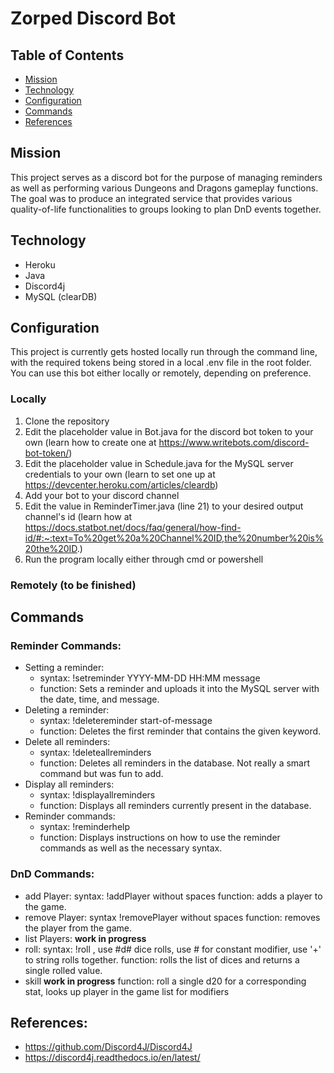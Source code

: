 ﻿# Zorped Discord Bot

## Table of Contents
- [Mission](#mission)
- [Technology](#technology)
- [Configuration](#configuration)
- [Commands](#commands)
- [References](#references)

## Mission
This project serves as a discord bot for the purpose of managing reminders as well as performing various Dungeons
and Dragons gameplay functions. The goal was to produce an integrated service that provides various quality-of-life
functionalities to groups looking to plan DnD events together.

## Technology
- Heroku
- Java
- Discord4j
- MySQL (clearDB)

## Configuration
This project is currently gets hosted locally run through the command line, with the required tokens being stored in a local .env file in the root folder. You can use this bot either locally or remotely, depending on preference.
### Locally
1. Clone the repository
2. Edit the placeholder value in Bot.java for the discord bot token to your own (learn how to create one at https://www.writebots.com/discord-bot-token/)
3. Edit the placeholder value in Schedule.java for the MySQL server credentials to your own (learn to set one up at https://devcenter.heroku.com/articles/cleardb)
4. Add your bot to your discord channel
5. Edit the value in ReminderTimer.java (line 21) to your desired output channel's id (learn how at https://docs.statbot.net/docs/faq/general/how-find-id/#:~:text=To%20get%20a%20Channel%20ID,the%20number%20is%20the%20ID.)
6. Run the program locally either through cmd or powershell

### Remotely (to be finished)

## Commands
### Reminder Commands:
- Setting a reminder:
  - syntax: !setreminder YYYY-MM-DD HH:MM message
  - function: Sets a reminder and uploads it into the MySQL server with the date, time, and message.
- Deleting a reminder:
  - syntax: !deletereminder start-of-message
  - function: Deletes the first reminder that contains the given keyword.
- Delete all reminders:
  - syntax: !deleteallreminders
  - function: Deletes all reminders in the database. Not really a smart command but was fun to add.
- Display all reminders:
  - syntax: !displayallreminders
  - function: Displays all reminders currently present in the database.
- Reminder commands:
  - syntax: !reminderhelp
  - function: Displays instructions on how to use the reminder commands as well as the necessary syntax.

### DnD Commands:
- add Player:
  syntax: !addPlayer <Player-Name> without spaces
  function: adds a player to the game.
- remove Player:
  syntax !removePlayer <Player-Name> without spaces
  function: removes the player from the game.
- list Players:
  **work in progress**
- roll:
  syntax: !roll <string of rolls>, use #d# dice rolls, use # for constant modifier, use '+' to string rolls together.
  function: rolls the list of dices and returns a single rolled value.
- skill
  **work in progress**
  function: roll a single d20 for a corresponding stat, looks up player in the game list for modifiers

## References:
- https://github.com/Discord4J/Discord4J
- https://discord4j.readthedocs.io/en/latest/
